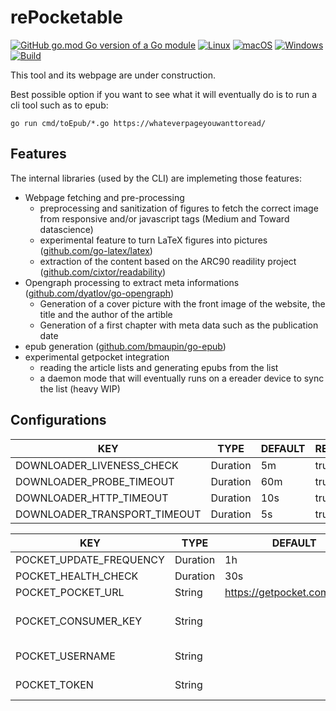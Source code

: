 # rePocketable

[![GitHub go.mod Go version of a Go module](https://img.shields.io/github/go-mod/go-version/gomods/athens.svg)](https://github.com/gomods/athens)
[![Linux](https://svgshare.com/i/Zhy.svg)](https://svgshare.com/i/Zhy.svg)
[![macOS](https://svgshare.com/i/ZjP.svg)](https://svgshare.com/i/ZjP.svg)
[![Windows](https://svgshare.com/i/ZhY.svg)](https://svgshare.com/i/ZhY.svg)
[![Build](https://github.com/owulveryck/rePocketable/actions/workflows/go.yml/badge.svg)](https://github.com/owulveryck/rePocketable/actions/workflows/go.yml)

This tool and its webpage are under construction.

Best possible option if you want to see what it will eventually do is to run a cli tool such as to epub:

```shell
go run cmd/toEpub/*.go https://whateverpageyouwanttoread/
```

## Features

The internal libraries (used by the CLI) are implemeting those features:

- Webpage fetching and pre-processing
  - preprocessing and sanitization of figures to fetch the correct image from responsive and/or javascript tags (Medium and Toward datascience)
  - experimental feature to turn LaTeX figures into pictures ([github.com/go-latex/latex](github.com/go-latex/latex))
  - extraction of the content based on the ARC90 readility project ([github.com/cixtor/readability](github.com/cixtor/readability))
- Opengraph processing to extract meta informations ([github.com/dyatlov/go-opengraph](github.com/dyatlov/go-opengraph))
  - Generation of a cover picture with the front image of the website, the title and the author of the artible
  - Generation of a first chapter with meta data such as the publication date
- epub generation ([github.com/bmaupin/go-epub](github.com/bmaupin/go-epub))
- experimental getpocket integration
  - reading the article lists and generating epubs from the list
  - a daemon mode that will eventually runs on a ereader device to sync the list (heavy WIP)

## Configurations

| KEY                             | TYPE        | DEFAULT    | REQUIRED    | DESCRIPTION    |
|---------------------------------|-------------|------------|-------------|----------------|
| DOWNLOADER_LIVENESS_CHECK       | Duration    | 5m         | true        |                |
| DOWNLOADER_PROBE_TIMEOUT        | Duration    | 60m        | true        |                |
| DOWNLOADER_HTTP_TIMEOUT         | Duration    | 10s        | true        |                |
| DOWNLOADER_TRANSPORT_TIMEOUT    | Duration    | 5s         | true        |                |

| KEY                        | TYPE        | DEFAULT                         | REQUIRED    | DESCRIPTION                                                        |
|----------------------------|-------------|---------------------------------|-------------|--------------------------------------------------------------------|
| POCKET_UPDATE_FREQUENCY    | Duration    | 1h                              | true        | How often to query getPocket                                       |
| POCKET_HEALTH_CHECK        | Duration    | 30s                             | true        |                                                                    |
| POCKET_POCKET_URL          | String      | https://getpocket.com/v3/get    | true        |                                                                    |
| POCKET_CONSUMER_KEY        | String      |                                 | true        | See https://getpocket.com/developer/apps/ to get a consumer key    |
| POCKET_USERNAME            | String      |                                 |             | The pocket username (will try to fetch it if not found)            |
| POCKET_TOKEN               | String      |                                 |             | The access token, will try to fetch it if not found or invalid     |
